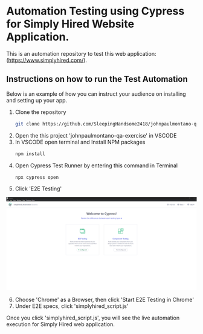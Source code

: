 # Automation Testing using Cypress for Simply Hired Website Application.

This is an automation repository to test this web application: (https://www.simplyhired.com/).


## Instructions on how to run the Test Automation

Below is an example of how you can instruct your audience on installing and setting up your app.

1. Clone the repository
   ```sh
   git clone https://github.com/SleepingHandsome2418/johnpaulmontano-qa-exercise.git
   ``` 
2. Open the this project 'johnpaulmontano-qa-exercise' in VSCODE
3. In VSCODE open terminal and Install NPM packages
   ```sh
   npm install
   ```
4. Open Cypress Test Runner by entering this command in Terminal
   ```sh
   npx cypress open
   ```
5. Click 'E2E Testing'

![alt text](Pictures/e2e%20testing.png)

6. Choose 'Chrome' as a Browser, then click 'Start E2E Testing in Chrome'
7. Under E2E specs, click 'simplyhired_script.js'

Once you click 'simplyhired_script.js', you will see the live automation execution for Simply Hired web application.

 